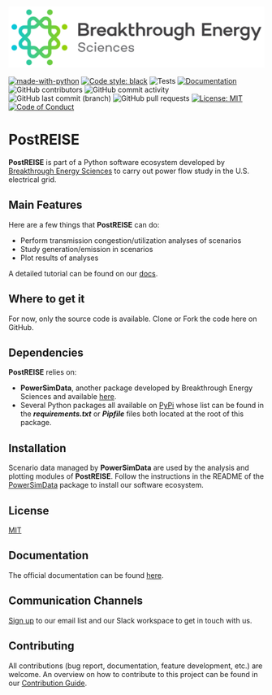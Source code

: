 ![logo](https://raw.githubusercontent.com/Breakthrough-Energy/docs/master/source/_static/img/BE_Sciences_RGB_Horizontal_Color.svg)

[![made-with-python](https://img.shields.io/badge/Made%20with-Python-1f425f.svg)](https://www.python.org/)
[![Code style: black](https://img.shields.io/badge/code%20style-black-000000.svg)](https://github.com/psf/black)
![Tests](https://github.com/Breakthrough-Energy/PostREISE/workflows/Pytest/badge.svg)
[![Documentation](https://github.com/Breakthrough-Energy/docs/actions/workflows/publish.yml/badge.svg)](https://breakthrough-energy.github.io/docs/)
![GitHub contributors](https://img.shields.io/github/contributors/Breakthrough-Energy/PostREISE?logo=GitHub)
![GitHub commit activity](https://img.shields.io/github/commit-activity/m/Breakthrough-Energy/PostREISE?logo=GitHub)
![GitHub last commit (branch)](https://img.shields.io/github/last-commit/Breakthrough-Energy/PostREISE/develop?logo=GitHub)
![GitHub pull requests](https://img.shields.io/github/issues-pr/Breakthrough-Energy/PostREISE?logo=GitHub)
[![License: MIT](https://img.shields.io/badge/License-MIT-yellow.svg)](https://opensource.org/licenses/MIT)
[![Code of Conduct](https://img.shields.io/badge/code%20of-conduct-ff69b4.svg?style=flat)](https://breakthrough-energy.github.io/docs/communication/code_of_conduct.html)


# PostREISE
**PostREISE** is part of a Python software ecosystem developed by [Breakthrough
Energy Sciences](https://science.breakthroughenergy.org/) to carry out power flow study
in the U.S. electrical grid.


## Main Features
Here are a few things that **PostREISE** can do:
* Perform transmission congestion/utilization analyses of scenarios
* Study generation/emission in scenarios
* Plot results of analyses

A detailed tutorial can be found on our [docs].


## Where to get it
For now, only the source code is available. Clone or Fork the code here on GitHub.


## Dependencies
**PostREISE** relies on:
* **PowerSimData**, another package developed by Breakthrough Energy Sciences and available [here][PowerSimData].
* Several Python packages all available on [PyPi](https://pypi.org/) whose list can be
found in the ***requirements.txt*** or ***Pipfile*** files both located at the root of
this package.


## Installation
Scenario data managed by **PowerSimData** are used by the analysis and plotting modules
of **PostREISE**. Follow the instructions in the README of the [PowerSimData] package to install our
software ecosystem.


## License
[MIT](LICENSE)


## Documentation
The official documentation can be found [here][docs].


## Communication Channels
[Sign up](https://science.breakthroughenergy.org/#get-updates) to our email list and
our Slack workspace to get in touch with us.


## Contributing
All contributions (bug report, documentation, feature development, etc.) are welcome. An
overview on how to contribute to this project can be found in our [Contribution
Guide](https://breakthrough-energy.github.io/docs/dev/contribution_guide.html).



[docs]: https://breakthrough-energy.github.io/docs/index.html
[PowerSimData]: https://github.com/Breakthrough-Energy/PowerSimData
